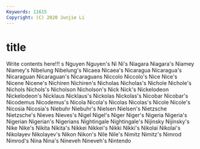 ```yaml
---
Keywords: 11615
Copyright: (C) 2020 Junjie Li
---
```


# title

Write contents here!!!
s 
Nguyen 
Nguyen's 
Ni 
Ni's 
Niagara 
Niagara's 
Niamey 
Niamey's 
Nibelung
Nibelung's 
Nicaea 
Nicaea's 
Nicaragua 
Nicaragua's 
Nicaraguan 
Nicaraguan's 
Nicaraguans 
Niccolo 
Niccolo's
Nice 
Nice's 
Nicene 
Nicene's 
Nichiren 
Nichiren's 
Nicholas 
Nicholas's 
Nichole 
Nichole's
Nichols 
Nichols's 
Nicholson 
Nicholson's 
Nick 
Nick's 
Nickelodeon 
Nickelodeon's 
Nicklaus 
Nicklaus's
Nickolas 
Nickolas's 
Nicobar 
Nicobar's 
Nicodemus 
Nicodemus's 
Nicola 
Nicola's 
Nicolas 
Nicolas's
Nicole 
Nicole's 
Nicosia 
Nicosia's 
Niebuhr 
Niebuhr's 
Nielsen 
Nielsen's 
Nietzsche 
Nietzsche's
Nieves 
Nieves's 
Nigel 
Nigel's 
Niger 
Niger's 
Nigeria 
Nigeria's 
Nigerian 
Nigerian's
Nigerians 
Nightingale 
Nightingale's 
Nijinsky 
Nijinsky's 
Nike 
Nike's 
Nikita 
Nikita's 
Nikkei
Nikkei's 
Nikki 
Nikki's 
Nikolai 
Nikolai's 
Nikolayev 
Nikolayev's 
Nikon 
Nikon's 
Nile
Nile's 
Nimitz 
Nimitz's 
Nimrod 
Nimrod's 
Nina 
Nina's 
Nineveh 
Nineveh's 
Nintendo
